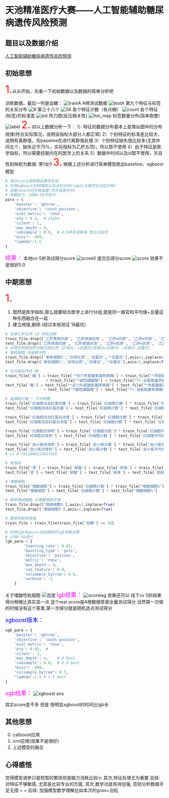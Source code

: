 # 天池精准医疗大赛——人工智能辅助糖尿病遗传风险预测
## 题目以及数据介绍

[人工智能辅助糖尿病遗传风险预测](https://tianchi.aliyun.com/competition/introduction.htm?spm=5176.100066.0.0.6509d780FbdCD7&raceId=231638)


## 初始思想
<font color="red" size=6>1.</font>从头开始，先看一下初始数据以及数据的简单分析吧

训练数据，最后一列是血糖：
![trainA](http://img.blog.csdn.net/20180306163343978?watermark/2/text/aHR0cDovL2Jsb2cuY3Nkbi5uZXQvR2VudGxlX0d1YW4=/font/5a6L5L2T/fontsize/400/fill/I0JBQkFCMA==/dissolve/70)
A榜测试数据
![testA](http://img.blog.csdn.net/20180306163356228?watermark/2/text/aHR0cDovL2Jsb2cuY3Nkbi5uZXQvR2VudGxlX0d1YW4=/font/5a6L5L2T/fontsize/400/fill/I0JBQkFCMA==/dissolve/70)
第九个特征与标签的关系分布
![9](http://img.blog.csdn.net/20180306165406200?watermark/2/text/aHR0cDovL2Jsb2cuY3Nkbi5uZXQvR2VudGxlX0d1YW4=/font/5a6L5L2T/fontsize/400/fill/I0JBQkFCMA==/dissolve/70)
第三十八个
![38](http://img.blog.csdn.net/20180306165417719?watermark/2/text/aHR0cDovL2Jsb2cuY3Nkbi5uZXQvR2VudGxlX0d1YW4=/font/5a6L5L2T/fontsize/400/fill/I0JBQkFCMA==/dissolve/70)
各个特征计数（有点糊）
![count](http://img.blog.csdn.net/20180306165435305?watermark/2/text/aHR0cDovL2Jsb2cuY3Nkbi5uZXQvR2VudGxlX0d1YW4=/font/5a6L5L2T/fontsize/400/fill/I0JBQkFCMA==/dissolve/70)
各个特征(标签)的标准差
![std](http://img.blog.csdn.net/20180306165449876?watermark/2/text/aHR0cDovL2Jsb2cuY3Nkbi5uZXQvR2VudGxlX0d1YW4=/font/5a6L5L2T/fontsize/400/fill/I0JBQkFCMA==/dissolve/70)
热力图(反应相关性)
![hot_map](http://img.blog.csdn.net/20180306165516151?watermark/2/text/aHR0cDovL2Jsb2cuY3Nkbi5uZXQvR2VudGxlX0d1YW4=/font/5a6L5L2T/fontsize/400/fill/I0JBQkFCMA==/dissolve/70)
标签数量分布(简单取整)
![label](http://img.blog.csdn.net/20180306165536442?watermark/2/text/aHR0cDovL2Jsb2cuY3Nkbi5uZXQvR2VudGxlX0d1YW4=/font/5a6L5L2T/fontsize/400/fill/I0JBQkFCMA==/dissolve/70)
<font color="red" size=6>2.</font> 对以上数据分析一下：
1）特征的数据分布基本上是类似图中的分布规律(符合实际情况，说明该指标大部分人都正常)
2）个别特征的标准差比较大，说明有离群值，先baseline在进行离群值处理
3）个别特征缺失值比较多(尤其中间五个，缺失近乎75%，实际指标为乙肝五项)，所以暂不使用
4）由于特征是医学指标，所以需要挖掘内在的医学上的关系
5）数据中时间以及id暂不使用，并且性别映射为数值: 男1女0
<font color="red" size=6>3.</font> 根据上述分析进行简单模型跑出baseline，xgboost模型

``` python
# 得分score按照题目要求实现
# 利用xgboost的树模型以及泊松分布(label大致符合泊松分布)
# 误差rmse为均方根误差(均方误差开方)
# 参数如下，1000-50次迭代
para = {
    'booster': 'gbtree',
    'objective': 'count:poisson',
    'eval_metric': 'rmse',
    'eta': 0.3,  # alpha
    'silent': 1,
    'max_depth': 3,
    'subsample': 0.9,  # 0.9样本选取率 防止过拟合
    "miss": -999,
    "lambda":1.5
}

```

<font color="#FF00FF" size=4>结果：</font>
本地cv-5折测试得分score
![score0](http://img.blog.csdn.net/20180306173332359?watermark/2/text/aHR0cDovL2Jsb2cuY3Nkbi5uZXQvR2VudGxlX0d1YW4=/font/5a6L5L2T/fontsize/400/fill/I0JBQkFCMA==/dissolve/70)
提交后得分score
![score](http://img.blog.csdn.net/20180306172829762?watermark/2/text/aHR0cDovL2Jsb2cuY3Nkbi5uZXQvR2VudGxlX0d1YW4=/font/5a6L5L2T/fontsize/400/fill/I0JBQkFCMA==/dissolve/70)
效果不是很好0.0

## 中期思想
<font color="red" size=6>1.</font> 
1) 既然是医学指标,那么就要结合医学上进行分组,就是同一器官和平均值+总量这种东西融合在一起
2) 建立阀值,删除.(经过本地测试 18最优)

``` python
# 去掉乙肝五项 id 体检日期
train_file.drop(['乙肝表面抗原', '乙肝表面抗体', '乙肝e抗原', '乙肝e抗体', '乙肝核心抗体', 'id', '体检日期'],axis=1,inplace=True)
test_file.drop(['乙肝表面抗原', '乙肝表面抗体', '乙肝e抗原', '乙肝e抗体', '乙肝核心抗体', 'id', '体检日期'],axis=1,inplace=True)
# 白球比例是指肝功能白球比例（白球比）=白蛋白/球蛋白=白蛋白/（总蛋白-白蛋白）
# 单核细胞 白细胞冲突
train_file.drop(['单核细胞%','白球比例','白蛋白','*总蛋白'],axis=1,inplace=True)
test_file.drop(['单核细胞%','白球比例','白蛋白','*总蛋白'],axis=1,inplace=True)

# 合并相似项目 酶
train_file['酶'] = train_file['*天门冬氨酸氨基转换酶'] + train_file["*丙氨酸氨基转换酶"] \
                  + train_file["*碱性磷酸酶"] + train_file["*r-谷氨酰基转换酶"]
test_file['酶'] = test_file["*天门冬氨酸氨基转换酶"] + test_file["*丙氨酸氨基转换酶"] \
                 + test_file["*碱性磷酸酶"] + test_file["*r-谷氨酰基转换酶"]

# 血细胞计数 * 平均参数
train_file['红细胞总血红蛋白量'] = train_file['红细胞计数'] * train_file['红细胞平均血红蛋白量']
test_file['红细胞总血红蛋白量'] = test_file['红细胞计数'] * test_file['红细胞平均血红蛋白量']

train_file['红细胞总血红蛋白浓度'] = train_file['红细胞计数'] * train_file['红细胞平均血红蛋白浓度']
test_file['红细胞总血红蛋白浓度'] = test_file['红细胞计数'] * test_file['红细胞平均血红蛋白浓度']

train_file['红细胞总体积'] = train_file['红细胞计数'] * train_file['红细胞平均体积']
test_file['红细胞总体积'] = test_file['红细胞计数'] * test_file['红细胞平均体积']

train_file['血小板总体积'] = train_file['血小板计数'] * train_file['血小板平均体积']
test_file['血小板总体积'] = test_file['血小板计数'] * test_file['血小板平均体积']
# cv 0.7912094213627026

# 肾指标
train_file['肾'] = train_file['尿酸'] + train_file['尿素'] + train_file['肌酐']
test_file['肾'] = test_file['尿酸'] + test_file['尿素'] + test_file['肌酐']

# 嗜酸细胞
train_file["嗜酸细胞"] = train_file['白细胞计数'] * train_file["嗜酸细胞%"]
test_file["嗜酸细胞"] = test_file['白细胞计数'] * test_file["嗜酸细胞%"]

# 删除嗜碱细胞 与嗜酸细胞矛盾
train_file.drop(['嗜碱细胞%'],axis=1,inplace=True)
test_file.drop(['嗜碱细胞%'],axis=1,inplace=True)

# 删除年龄异常值
train_file = train_file[train_file['血糖'] <= 18]

# 利用lgb中goss+泊松模型的lgb参数设置
# 1500-50迭代
lgb_para = {
        'learning_rate': 0.03,  
        'boosting_type': 'goss',
        'objective': 'poisson',
        'metric': 'rmse',  
        'max_depth': 4,
        'sub_feature': 0.9,
        'colsample_bytree': 0.9,
        'verbose': -1 
    }
```
关于嗜酸性粒细胞
![百度](http://img.blog.csdn.net/20180308201952806?watermark/2/text/aHR0cDovL2Jsb2cuY3Nkbi5uZXQvR2VudGxlX0d1YW4=/font/5a6L5L2T/fontsize/400/fill/I0JBQkFCMA==/dissolve/70)
<font color="#FF00FF" size=4>lgb结果：</font>
![scorelag](http://img.blog.csdn.net/20180306195620976?watermark/2/text/aHR0cDovL2Jsb2cuY3Nkbi5uZXQvR2VudGxlX0d1YW4=/font/5a6L5L2T/fontsize/400/fill/I0JBQkFCMA==/dissolve/70)
效果还可以
线下cv 5折结果得分稍微比真实高一点
这个real score是A榜数据答案全量测试得分
当然第一次做的时候没有这个答案,第一次得分就是随机选点测试得分


<font color="#0000FF" size=4>xgboost版本：</font>

``` python
xgb_para = {
    'booster': 'gbtree',
    'objective': 'count:poisson',
    'eval_metric': 'rmse',
    'eta': 0.03,  #
    'silent': 1,
    'max_depth': 4,    # 4 best
    'subsample': 0.9,  # 0.9 best
    "miss": -999,
    "colsample_bytree": 0.7,
    "lambda":1.5 # 1.5 best
}
```
<font color="#FF00FF" size=4>xgb结果：</font>
![xgboost ans](http://img.blog.csdn.net/20180306200335498?watermark/2/text/aHR0cDovL2Jsb2cuY3Nkbi5uZXQvR2VudGxlX0d1YW4=/font/5a6L5L2T/fontsize/400/fill/I0JBQkFCMA==/dissolve/70)

其实score差不多
但是
很明显xgboost的时间比lgb长

## 其他思想

0) catboost应用
1) cnn应用(效果不是很好)
2) 上述模型的融合

## 心得感悟

觉得模型调参只是短暂的繁琐但是脑力消耗比较小
其次,特征处理尤为重要
总结: 对特征不够敏感, 尤其是比较专业的方面, 其次,数学功底有待加强, 否则分析数据手足无措 = = 
后续: 加强模型数学理解比如本次的goss+泊松
